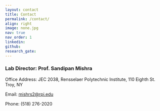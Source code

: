 ```yaml
---
layout: contact
title: Contact
permalink: /contact/
align: right
image: none.jpg
nav: true
nav_order: 1
linkedin:
github:
research_gate:
---
```

### Lab Director: Prof. Sandipan Mishra

Office Address: JEC 2038, Rensselaer Polytechnic Institute, 110 Eighth St. Troy, NY

Email: mishrs2@rpi.edu

Phone: (518) 276-2020
